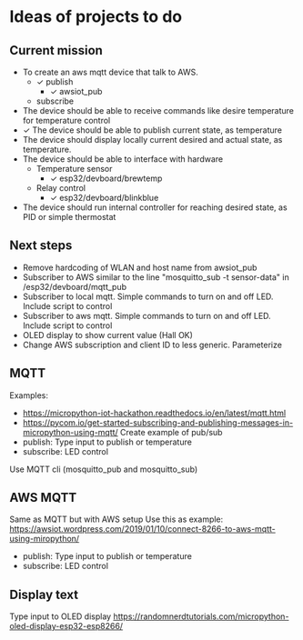 # Ideas of projects to do

## Current mission
* To create an aws mqtt device that talk to AWS.
    * ✓ publish
        * ✓ awsiot_pub
    * subscribe
* The device should be able to receive commands like desire temperature for temperature control
* ✓ The device should be able to publish current state, as temperature
* The device should display locally current desired and actual state, as temperature.
* The device should be able to interface with hardware
    * Temperature sensor
        * ✓ esp32/devboard/brewtemp
    * Relay control
        * ✓ esp32/devboard/blinkblue
* The device should run internal controller for reaching desired state, as PID or simple thermostat

## Next steps
* Remove hardcoding of WLAN and host name from awsiot_pub
* Subscriber to AWS similar to the line "mosquitto_sub -t sensor-data" in /esp32/devboard/mqtt_pub
* Subscriber to local mqtt. Simple commands to turn on and off LED. Include script to control
* Subscriber to aws mqtt. Simple commands to turn on and off LED. Include script to control
* OLED display to show current value (Hall OK)
* Change AWS subscription and client ID to less generic. Parameterize


## MQTT
Examples:
* https://micropython-iot-hackathon.readthedocs.io/en/latest/mqtt.html
* https://pycom.io/get-started-subscribing-and-publishing-messages-in-micropython-using-mqtt/
Create example of pub/sub
* publish: Type input to publish or temperature
* subscribe: LED control

Use MQTT cli (mosquitto_pub and mosquitto_sub)

## AWS MQTT
Same as MQTT but with AWS setup
Use this as example: https://awsiot.wordpress.com/2019/01/10/connect-8266-to-aws-mqtt-using-miropython/

* publish: Type input to publish or temperature
* subscribe: LED control

## Display text
Type input to OLED display
https://randomnerdtutorials.com/micropython-oled-display-esp32-esp8266/
